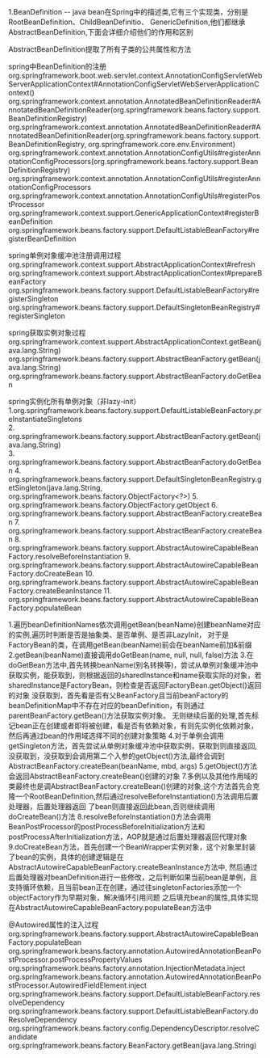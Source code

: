 1.BeanDefinition -- java bean在Spring中的描述类,它有三个实现类，分别是RootBeanDefinition、ChildBeanDefinitio、
GenericDefinition,他们都继承AbstractBeanDefinition,下面会详细介绍他们的作用和区别

AbstractBeanDefinition提取了所有子类的公共属性和方法


spring中BeanDefinition的注册
org.springframework.boot.web.servlet.context.AnnotationConfigServletWebServerApplicationContext#AnnotationConfigServletWebServerApplicationContext()
	org.springframework.context.annotation.AnnotatedBeanDefinitionReader#AnnotatedBeanDefinitionReader(org.springframework.beans.factory.support.BeanDefinitionRegistry)
		org.springframework.context.annotation.AnnotatedBeanDefinitionReader#AnnotatedBeanDefinitionReader(org.springframework.beans.factory.support.BeanDefinitionRegistry, org.springframework.core.env.Environment)
			org.springframework.context.annotation.AnnotationConfigUtils#registerAnnotationConfigProcessors(org.springframework.beans.factory.support.BeanDefinitionRegistry)
				org.springframework.context.annotation.AnnotationConfigUtils#registerAnnotationConfigProcessors
					org.springframework.context.annotation.AnnotationConfigUtils#registerPostProcessor
						org.springframework.context.support.GenericApplicationContext#registerBeanDefinition
							org.springframework.beans.factory.support.DefaultListableBeanFactory#registerBeanDefinition


spring单例对象缓冲池注册调用过程
org.springframework.context.support.AbstractApplicationContext#refresh
	org.springframework.context.support.AbstractApplicationContext#prepareBeanFactory
		org.springframework.beans.factory.support.DefaultListableBeanFactory#registerSingleton
			org.springframework.beans.factory.support.DefaultSingletonBeanRegistry#registerSingleton
			
spring获取实例对象过程
org.springframework.context.support.AbstractApplicationContext.getBean(java.lang.String)
    org.springframework.beans.factory.support.AbstractBeanFactory.getBean(java.lang.String)
        org.springframework.beans.factory.support.AbstractBeanFactory.doGetBean
 

spring实例化所有单例对象（非lazy-init）        
1.org.springframework.beans.factory.support.DefaultListableBeanFactory.preInstantiateSingletons                   
2.    org.springframework.beans.factory.support.AbstractBeanFactory.getBean(java.lang.String)                     
3.        org.springframework.beans.factory.support.AbstractBeanFactory.doGetBean 
4.          org.springframework.beans.factory.support.DefaultSingletonBeanRegistry.getSingleton(java.lang.String, org.springframework.beans.factory.ObjectFactory<?>) 
5.              org.springframework.beans.factory.ObjectFactory.getObject 
6.                  org.springframework.beans.factory.support.AbstractBeanFactory.createBean
7.          org.springframework.beans.factory.support.AbstractBeanFactory.createBean
8.              org.springframework.beans.factory.support.AbstractAutowireCapableBeanFactory.resolveBeforeInstantiation
9.              org.springframework.beans.factory.support.AbstractAutowireCapableBeanFactory.doCreateBean
10.                 org.springframework.beans.factory.support.AbstractAutowireCapableBeanFactory.createBeanInstance
11.                 org.springframework.beans.factory.support.AbstractAutowireCapableBeanFactory.populateBean
    
1.遍历beanDefinitionNames依次调用getBean(beanName)创建beanName对应的实例,遍历时判断是否是抽象类、是否单例、是否非LazyInit，
对于是FactoryBean的类，在调用getBean(beanName)前会在beanName前加&前缀
2.getBean(beanName)直接调用doGetBean(name, null, null, false)方法
3.在doGetBean方法中,首先转换beanName(别名转换等)，尝试从单例对象缓冲池中获取实例，能获取到，则根据返回的sharedInstance和name获取实际的对象，若sharedInstance是FactoryBean，则检查是否返回FactoryBean.getObject()返回的对象
没获取到，首先看是否有父BeanFactory且当前beanFactory的beanDefinitionMap中不存在对应的beanDefinition，有则通过parentBeanFactory.getBean()方法获取实例对象。
无则继续后面的处理,首先标记bean正在创建或者即将被创建，看是否有依赖对象，有则先实例化依赖对象，然后再通过bean的作用域选择不同的创建对象策略
4.对于单例会调用getSingleton方法，首先尝试从单例对象缓冲池中获取实例，获取到则直接返回,没获取到，没获取到会调用第二个入参的getObject()方法,最终会调到AbstractBeanFactory.createBean(beanName, mbd, args)
5.getObject()方法会返回AbstractBeanFactory.createBean()创建的对象
7.多例以及其他作用域的类最终也是调AbstractBeanFactory.createBean()创建的对象,这个方法首先会克隆一个RootBeanDefinition,然后通过resolveBeforeInstantiation()方法调用后置处理器，后置处理器返回
了bean则直接返回此bean,否则继续调用doCreateBean()方法
8.resolveBeforeInstantiation()方法会调用BeanPostProcessor的postProcessBeforeInitialization方法和postProcessAfterInitialization方法，AOP就是通过后置处理器返回代理对象
9.doCreateBean方法，首先创建一个BeanWrapper实例对象，这个对象里封装了bean的实例，具体的创建逻辑是在AbstractAutowireCapableBeanFactory.createBeanInstance方法中,
然后通过后置处理器对beanDefinition进行一些修改，之后判断如果当前bean是单例，且支持循环依赖，且当前bean正在创建，通过往singletonFactories添加一个objectFactory作为早期对象，解决循环引用问题
之后填充bean的属性,具体实现在AbstractAutowireCapableBeanFactory.populateBean方法中


@Autowired属性的注入过程
org.springframework.beans.factory.support.AbstractAutowireCapableBeanFactory.populateBean
    org.springframework.beans.factory.annotation.AutowiredAnnotationBeanPostProcessor.postProcessPropertyValues
        org.springframework.beans.factory.annotation.InjectionMetadata.inject
            org.springframework.beans.factory.annotation.AutowiredAnnotationBeanPostProcessor.AutowiredFieldElement.inject
                org.springframework.beans.factory.support.DefaultListableBeanFactory.resolveDependency
                    org.springframework.beans.factory.support.DefaultListableBeanFactory.doResolveDependency
                        org.springframework.beans.factory.config.DependencyDescriptor.resolveCandidate
                            org.springframework.beans.factory.BeanFactory.getBean(java.lang.String)



			
			
			
			



